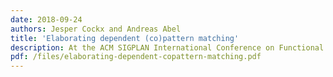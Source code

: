 ```yaml
---
date: 2018-09-24
authors: Jesper Cockx and Andreas Abel
title: 'Elaborating dependent (co)pattern matching'
description: At the ACM SIGPLAN International Conference on Functional Programming, ICFP 2018
pdf: /files/elaborating-dependent-copattern-matching.pdf
---
```

